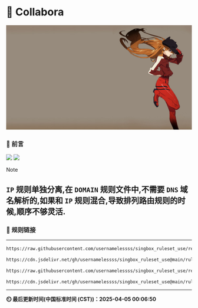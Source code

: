 
# 🧸 Collabora
![](https://raw.githubusercontent.com/usernamelessss/picture-bed/main/images/202504042256831.jpg)
### 📣 前言
![](https://shields.io/badge/-移除重复规则-ff69b4) ![](https://shields.io/badge/-IP&nbsp;规则单独存放不与&nbsp;DOMAIN&nbsp;等混合-green)
> [!NOTE]
**`IP` 规则单独分离,在 `DOMAIN` 规则文件中,不需要 `DNS` 域名解析的,如果和 `IP` 规则混合,导致排列路由规则的时候,顺序不够灵活.**
---

###  🔗 规则链接
---

```url
https://raw.githubusercontent.com/usernamelessss/singbox_ruleset_use/refs/heads/main/rule/Collabora/Collabora_No_IP.json
```

```url
https://cdn.jsdelivr.net/gh/usernamelessss/singbox_ruleset_use@main/rule/Collabora/Collabora_No_IP.json
```

```url
https://raw.githubusercontent.com/usernamelessss/singbox_ruleset_use/refs/heads/main/rule/Collabora/Collabora_No_IP.srs
```

```url
https://cdn.jsdelivr.net/gh/usernamelessss/singbox_ruleset_use@main/rule/Collabora/Collabora_No_IP.srs
```

---
**⏲️ 最后更新时间(中国标准时间 (CST))：2025-04-05 00:06:50**
